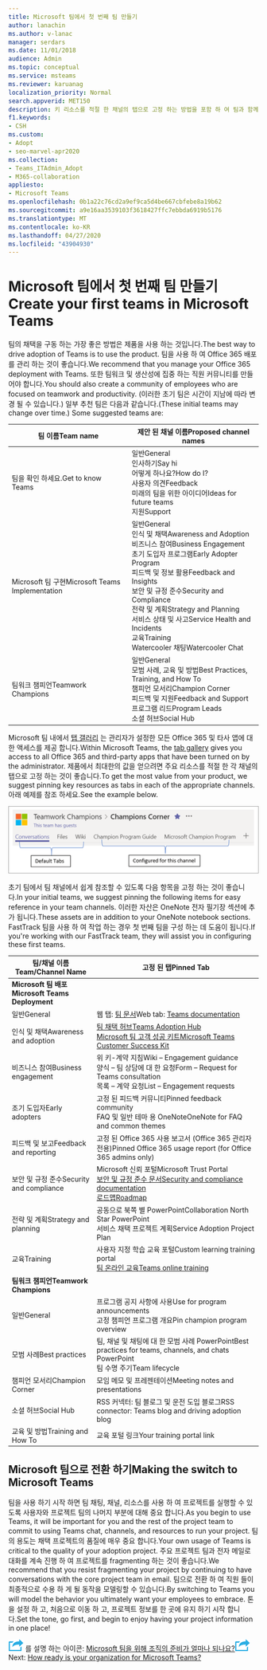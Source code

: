```yaml
---
title: Microsoft 팀에서 첫 번째 팀 만들기
author: lanachin
ms.author: v-lanac
manager: serdars
ms.date: 11/01/2018
audience: Admin
ms.topic: conceptual
ms.service: msteams
ms.reviewer: karuanag
localization_priority: Normal
search.appverid: MET150
description: 키 리소스를 적절 한 채널의 탭으로 고정 하는 방법을 포함 하 여 팀과 함께 Office 365 배포를 관리 하 여 팀 채택을 구동 하는 방법에 대해 알아봅니다.
f1.keywords:
- CSH
ms.custom:
- Adopt
- seo-marvel-apr2020
ms.collection:
- Teams_ITAdmin_Adopt
- M365-collaboration
appliesto:
- Microsoft Teams
ms.openlocfilehash: 0b1a22c76cd2a9ef9ca5d4be667cbfebe8a19b62
ms.sourcegitcommit: a9e16aa3539103f3618427ffc7ebbda6919b5176
ms.translationtype: MT
ms.contentlocale: ko-KR
ms.lasthandoff: 04/27/2020
ms.locfileid: "43904930"
---
```

# <a name="create-your-first-teams-in-microsoft-teams"></a><span data-ttu-id="97c9d-103">Microsoft 팀에서 첫 번째 팀 만들기</span><span class="sxs-lookup"><span data-stu-id="97c9d-103">Create your first teams in Microsoft Teams</span></span>

<span data-ttu-id="97c9d-104">팀의 채택을 구동 하는 가장 좋은 방법은 제품을 사용 하는 것입니다.</span><span class="sxs-lookup"><span data-stu-id="97c9d-104">The best way to drive adoption of Teams is to use the product.</span></span> <span data-ttu-id="97c9d-105">팀을 사용 하 여 Office 365 배포를 관리 하는 것이 좋습니다.</span><span class="sxs-lookup"><span data-stu-id="97c9d-105">We recommend that you manage your Office 365 deployment with Teams.</span></span> <span data-ttu-id="97c9d-106">또한 팀워크 및 생산성에 집중 하는 직원 커뮤니티를 만들어야 합니다.</span><span class="sxs-lookup"><span data-stu-id="97c9d-106">You should also create a community of employees who are focused on teamwork and productivity.</span></span> <span data-ttu-id="97c9d-107">(이러한 초기 팀은 시간이 지남에 따라 변경 될 수 있습니다.) 일부 추천 팀은 다음과 같습니다.</span><span class="sxs-lookup"><span data-stu-id="97c9d-107">(These initial teams may change over time.) Some suggested teams are:</span></span>

| <span data-ttu-id="97c9d-108">팀 이름</span><span class="sxs-lookup"><span data-stu-id="97c9d-108">Team name</span></span> | <span data-ttu-id="97c9d-109">제안 된 채널 이름</span><span class="sxs-lookup"><span data-stu-id="97c9d-109">Proposed channel names</span></span> |
| --------- | ---------------------- |
| <span data-ttu-id="97c9d-110">팀을 확인 하세요.</span><span class="sxs-lookup"><span data-stu-id="97c9d-110">Get to know Teams</span></span> | <span data-ttu-id="97c9d-111">일반</span><span class="sxs-lookup"><span data-stu-id="97c9d-111">General</span></span></br> <span data-ttu-id="97c9d-112">인사하기</span><span class="sxs-lookup"><span data-stu-id="97c9d-112">Say hi</span></span></br> <span data-ttu-id="97c9d-113">어떻게 하나요?</span><span class="sxs-lookup"><span data-stu-id="97c9d-113">How do I?</span></span></br><span data-ttu-id="97c9d-114">사용자 의견</span><span class="sxs-lookup"><span data-stu-id="97c9d-114">Feedback</span></span> </br> <span data-ttu-id="97c9d-115">미래의 팀을 위한 아이디어</span><span class="sxs-lookup"><span data-stu-id="97c9d-115">Ideas for future teams</span></span> </br> <span data-ttu-id="97c9d-116">지원</span><span class="sxs-lookup"><span data-stu-id="97c9d-116">Support</span></span> |
| <span data-ttu-id="97c9d-117">Microsoft 팀 구현</span><span class="sxs-lookup"><span data-stu-id="97c9d-117">Microsoft Teams Implementation</span></span> | <span data-ttu-id="97c9d-118">일반</span><span class="sxs-lookup"><span data-stu-id="97c9d-118">General</span></span> <br/> <span data-ttu-id="97c9d-119">인식 및 채택</span><span class="sxs-lookup"><span data-stu-id="97c9d-119">Awareness and Adoption</span></span> <br/> <span data-ttu-id="97c9d-120">비즈니스 참여</span><span class="sxs-lookup"><span data-stu-id="97c9d-120">Business Engagement</span></span> <br/> <span data-ttu-id="97c9d-121">초기 도입자 프로그램</span><span class="sxs-lookup"><span data-stu-id="97c9d-121">Early Adopter Program</span></span> <br/> <span data-ttu-id="97c9d-122">피드백 및 정보 활용</span><span class="sxs-lookup"><span data-stu-id="97c9d-122">Feedback and Insights</span></span> <br/> <span data-ttu-id="97c9d-123">보안 및 규정 준수</span><span class="sxs-lookup"><span data-stu-id="97c9d-123">Security and Compliance</span></span> <br/> <span data-ttu-id="97c9d-124">전략 및 계획</span><span class="sxs-lookup"><span data-stu-id="97c9d-124">Strategy and Planning</span></span> <br/> <span data-ttu-id="97c9d-125">서비스 상태 및 사고</span><span class="sxs-lookup"><span data-stu-id="97c9d-125">Service Health and Incidents</span></span> <br/> <span data-ttu-id="97c9d-126">교육</span><span class="sxs-lookup"><span data-stu-id="97c9d-126">Training</span></span> <br/> <span data-ttu-id="97c9d-127">Watercooler 채팅</span><span class="sxs-lookup"><span data-stu-id="97c9d-127">Watercooler Chat</span></span> |
| <span data-ttu-id="97c9d-128">팀워크 챔피언</span><span class="sxs-lookup"><span data-stu-id="97c9d-128">Teamwork Champions</span></span> | <span data-ttu-id="97c9d-129">일반</span><span class="sxs-lookup"><span data-stu-id="97c9d-129">General</span></span> <br/> <span data-ttu-id="97c9d-130">모범 사례, 교육 및 방법</span><span class="sxs-lookup"><span data-stu-id="97c9d-130">Best Practices, Training, and How To</span></span> <br/> <span data-ttu-id="97c9d-131">챔피언 모서리</span><span class="sxs-lookup"><span data-stu-id="97c9d-131">Champion Corner</span></span> <br/> <span data-ttu-id="97c9d-132">피드백 및 지원</span><span class="sxs-lookup"><span data-stu-id="97c9d-132">Feedback and Support</span></span> <br/> <span data-ttu-id="97c9d-133">프로그램 리드</span><span class="sxs-lookup"><span data-stu-id="97c9d-133">Program Leads</span></span> <br/> <span data-ttu-id="97c9d-134">소셜 허브</span><span class="sxs-lookup"><span data-stu-id="97c9d-134">Social Hub</span></span> |

<span data-ttu-id="97c9d-135">Microsoft 팀 내에서 [탭 갤러리](https://docs.microsoft.com/microsoftteams/platform/concepts/tabs/tabs-overview) 는 관리자가 설정한 모든 Office 365 및 타사 앱에 대 한 액세스를 제공 합니다.</span><span class="sxs-lookup"><span data-stu-id="97c9d-135">Within Microsoft Teams, the [tab gallery](https://docs.microsoft.com/microsoftteams/platform/concepts/tabs/tabs-overview) gives you access to all Office 365 and third-party apps that have been turned on by the administrator.</span></span> <span data-ttu-id="97c9d-136">제품에서 최대한의 값을 얻으려면 주요 리소스를 적절 한 각 채널의 탭으로 고정 하는 것이 좋습니다.</span><span class="sxs-lookup"><span data-stu-id="97c9d-136">To get the most value from your product, we suggest pinning key resources as tabs in each of the appropriate channels.</span></span> <span data-ttu-id="97c9d-137">아래 예제를 참조 하세요.</span><span class="sxs-lookup"><span data-stu-id="97c9d-137">See the example below.</span></span>

![기본 및 사용자 지정 탭을 보여 주는 스크린샷](media/teams-adoption-tab-example.png)

<span data-ttu-id="97c9d-139">초기 팀에서 팀 채널에서 쉽게 참조할 수 있도록 다음 항목을 고정 하는 것이 좋습니다.</span><span class="sxs-lookup"><span data-stu-id="97c9d-139">In your initial teams, we suggest pinning the following items for easy reference in your team channels.</span></span> <span data-ttu-id="97c9d-140">이러한 자산은 OneNote 전자 필기장 섹션에 추가 됩니다.</span><span class="sxs-lookup"><span data-stu-id="97c9d-140">These assets are in addition to your OneNote notebook sections.</span></span> <span data-ttu-id="97c9d-141">FastTrack 팀을 사용 하 여 작업 하는 경우 첫 번째 팀을 구성 하는 데 도움이 됩니다.</span><span class="sxs-lookup"><span data-stu-id="97c9d-141">If you're working with our FastTrack team, they will assist you in configuring these first teams.</span></span> 

|<span data-ttu-id="97c9d-142">팀/채널 이름</span><span class="sxs-lookup"><span data-stu-id="97c9d-142">Team/Channel Name</span></span> | <span data-ttu-id="97c9d-143">고정 된 탭</span><span class="sxs-lookup"><span data-stu-id="97c9d-143">Pinned Tab</span></span> |
|----------------- | ---------- |
| <span data-ttu-id="97c9d-144">**Microsoft 팀 배포**</span><span class="sxs-lookup"><span data-stu-id="97c9d-144">**Microsoft Teams Deployment**</span></span> ||
| <span data-ttu-id="97c9d-145">일반</span><span class="sxs-lookup"><span data-stu-id="97c9d-145">General</span></span> | <span data-ttu-id="97c9d-146">웹 탭: [팀 문서](https://aka.ms/SuccessWithTeams)</span><span class="sxs-lookup"><span data-stu-id="97c9d-146">Web tab: [Teams documentation](https://aka.ms/SuccessWithTeams)</span></span> |
| <span data-ttu-id="97c9d-147">인식 및 채택</span><span class="sxs-lookup"><span data-stu-id="97c9d-147">Awareness and adoption</span></span> | [<span data-ttu-id="97c9d-148">팀 채택 허브</span><span class="sxs-lookup"><span data-stu-id="97c9d-148">Teams Adoption Hub</span></span>](https://aka.ms/DriveTeamsAdoption)<br/>[<span data-ttu-id="97c9d-149">Microsoft 팀 고객 성공 키트</span><span class="sxs-lookup"><span data-stu-id="97c9d-149">Microsoft Teams Customer Success Kit</span></span>](https://aka.ms/TeamsCustomerSuccess)|
| <span data-ttu-id="97c9d-150">비즈니스 참여</span><span class="sxs-lookup"><span data-stu-id="97c9d-150">Business engagement</span></span> | <span data-ttu-id="97c9d-151">위 키-계약 지침</span><span class="sxs-lookup"><span data-stu-id="97c9d-151">Wiki – Engagement guidance</span></span><br/><span data-ttu-id="97c9d-152">양식 – 팀 상담에 대 한 요청</span><span class="sxs-lookup"><span data-stu-id="97c9d-152">Form – Request for Teams consultation</span></span><br/><span data-ttu-id="97c9d-153">목록 – 계약 요청</span><span class="sxs-lookup"><span data-stu-id="97c9d-153">List – Engagement requests</span></span> |
|<span data-ttu-id="97c9d-154">조기 도입자</span><span class="sxs-lookup"><span data-stu-id="97c9d-154">Early adopters</span></span> | <span data-ttu-id="97c9d-155">고정 된 피드백 커뮤니티</span><span class="sxs-lookup"><span data-stu-id="97c9d-155">Pinned feedback community</span></span> <br/> <span data-ttu-id="97c9d-156">FAQ 및 일반 테마 용 OneNote</span><span class="sxs-lookup"><span data-stu-id="97c9d-156">OneNote for FAQ and common themes</span></span> |
| <span data-ttu-id="97c9d-157">피드백 및 보고</span><span class="sxs-lookup"><span data-stu-id="97c9d-157">Feedback and reporting</span></span> | <span data-ttu-id="97c9d-158">고정 된 Office 365 사용 보고서 (Office 365 관리자 전용)</span><span class="sxs-lookup"><span data-stu-id="97c9d-158">Pinned Office 365 usage report (for Office 365 admins only)</span></span> |
| <span data-ttu-id="97c9d-159">보안 및 규정 준수</span><span class="sxs-lookup"><span data-stu-id="97c9d-159">Security and compliance</span></span> | <span data-ttu-id="97c9d-160">Microsoft 신뢰 포털</span><span class="sxs-lookup"><span data-stu-id="97c9d-160">Microsoft Trust Portal</span></span> <br/> [<span data-ttu-id="97c9d-161">보안 및 규정 준수 문서</span><span class="sxs-lookup"><span data-stu-id="97c9d-161">Security and compliance documentation</span></span>](https://docs.microsoft.com/office365/securitycompliance/index)<br/> [<span data-ttu-id="97c9d-162">로드맵</span><span class="sxs-lookup"><span data-stu-id="97c9d-162">Roadmap</span></span>](https://docs.microsoft.com/office365/securitycompliance/security-roadmap) |
| <span data-ttu-id="97c9d-163">전략 및 계획</span><span class="sxs-lookup"><span data-stu-id="97c9d-163">Strategy and planning</span></span> | <span data-ttu-id="97c9d-164">공동으로 북쪽 별 PowerPoint</span><span class="sxs-lookup"><span data-stu-id="97c9d-164">Collaboration North Star PowerPoint</span></span> <br/> <span data-ttu-id="97c9d-165">서비스 채택 프로젝트 계획</span><span class="sxs-lookup"><span data-stu-id="97c9d-165">Service Adoption Project Plan</span></span> |
| <span data-ttu-id="97c9d-166">교육</span><span class="sxs-lookup"><span data-stu-id="97c9d-166">Training</span></span> | <span data-ttu-id="97c9d-167">사용자 지정 학습 교육 포털</span><span class="sxs-lookup"><span data-stu-id="97c9d-167">Custom learning training portal</span></span> <br/> [<span data-ttu-id="97c9d-168">팀 온라인 교육</span><span class="sxs-lookup"><span data-stu-id="97c9d-168">Teams online training</span></span>](https://aka.ms/TeamsTraining) |
| <span data-ttu-id="97c9d-169">**팀워크 챔피언**</span><span class="sxs-lookup"><span data-stu-id="97c9d-169">**Teamwork Champions**</span></span>|  |
| <span data-ttu-id="97c9d-170">일반</span><span class="sxs-lookup"><span data-stu-id="97c9d-170">General</span></span> | <span data-ttu-id="97c9d-171">프로그램 공지 사항에 사용</span><span class="sxs-lookup"><span data-stu-id="97c9d-171">Use for program announcements</span></span> <br/> <span data-ttu-id="97c9d-172">고정 챔피언 프로그램 개요</span><span class="sxs-lookup"><span data-stu-id="97c9d-172">Pin champion program overview</span></span> |
| <span data-ttu-id="97c9d-173">모범 사례</span><span class="sxs-lookup"><span data-stu-id="97c9d-173">Best practices</span></span> | <span data-ttu-id="97c9d-174">팀, 채널 및 채팅에 대 한 모범 사례 PowerPoint</span><span class="sxs-lookup"><span data-stu-id="97c9d-174">Best practices for teams, channels, and chats PowerPoint</span></span> <br/> <span data-ttu-id="97c9d-175">팀 수명 주기</span><span class="sxs-lookup"><span data-stu-id="97c9d-175">Team lifecycle</span></span> |
| <span data-ttu-id="97c9d-176">챔피언 모서리</span><span class="sxs-lookup"><span data-stu-id="97c9d-176">Champion Corner</span></span> | <span data-ttu-id="97c9d-177">모임 메모 및 프레젠테이션</span><span class="sxs-lookup"><span data-stu-id="97c9d-177">Meeting notes and presentations</span></span> |
| <span data-ttu-id="97c9d-178">소셜 허브</span><span class="sxs-lookup"><span data-stu-id="97c9d-178">Social Hub</span></span> | <span data-ttu-id="97c9d-179">RSS 커넥터: 팀 블로그 및 운전 도입 블로그</span><span class="sxs-lookup"><span data-stu-id="97c9d-179">RSS connector: Teams blog and driving adoption blog</span></span> |
| <span data-ttu-id="97c9d-180">교육 및 방법</span><span class="sxs-lookup"><span data-stu-id="97c9d-180">Training and How To</span></span> | <span data-ttu-id="97c9d-181">교육 포털 링크</span><span class="sxs-lookup"><span data-stu-id="97c9d-181">Your training portal link</span></span> |

## <a name="making-the-switch-to-microsoft-teams"></a><span data-ttu-id="97c9d-182">Microsoft 팀으로 전환 하기</span><span class="sxs-lookup"><span data-stu-id="97c9d-182">Making the switch to Microsoft Teams</span></span>

<span data-ttu-id="97c9d-183">팀을 사용 하기 시작 하면 팀 채팅, 채널, 리소스를 사용 하 여 프로젝트를 실행할 수 있도록 사용자와 프로젝트 팀의 나머지 부분에 대해 중요 합니다.</span><span class="sxs-lookup"><span data-stu-id="97c9d-183">As you begin to use Teams, it will be important for you and the rest of the project team to commit to using Teams chat, channels, and resources to run your project.</span></span> <span data-ttu-id="97c9d-184">팀의 용도는 채택 프로젝트의 품질에 매우 중요 합니다.</span><span class="sxs-lookup"><span data-stu-id="97c9d-184">Your own usage of Teams is critical to the quality of your adoption project.</span></span> <span data-ttu-id="97c9d-185">주요 프로젝트 팀과 전자 메일로 대화를 계속 진행 하 여 프로젝트를 fragmenting 하는 것이 좋습니다.</span><span class="sxs-lookup"><span data-stu-id="97c9d-185">We recommend that you resist fragmenting your project by continuing to have conversations with the core project team in email.</span></span> <span data-ttu-id="97c9d-186">팀으로 전환 하 여 직원 들이 최종적으로 수용 하 게 될 동작을 모델링할 수 있습니다.</span><span class="sxs-lookup"><span data-stu-id="97c9d-186">By switching to Teams you will model the behavior you ultimately want your employees to embrace.</span></span> <span data-ttu-id="97c9d-187">톤을 설정 하 고, 처음으로 이동 하 고, 프로젝트 정보를 한 곳에 유지 하기 시작 합니다.</span><span class="sxs-lookup"><span data-stu-id="97c9d-187">Set the tone, go first, and begin to enjoy having your project information in one place!</span></span>  

<span data-ttu-id="97c9d-188">![다음 단계](media/teams-adoption-next-icon.png) 를 설명 하는 아이콘: [Microsoft 팀을 위해 조직의 준비가 얼마나 되나요?](teams-adoption-assess-readiness.md)</span><span class="sxs-lookup"><span data-stu-id="97c9d-188">![An icon depicting the next step](media/teams-adoption-next-icon.png) Next: [How ready is your organization for Microsoft Teams?](teams-adoption-assess-readiness.md)</span></span>
